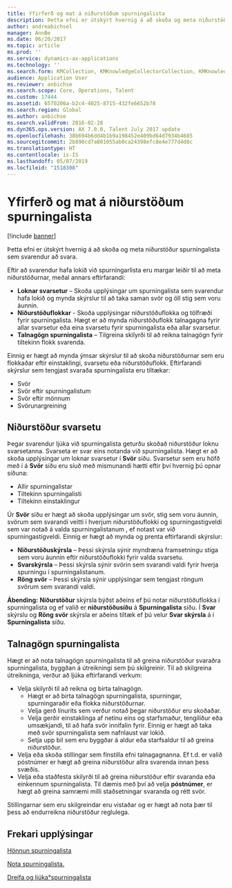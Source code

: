 ```yaml
---
title: Yfirferð og mat á niðurstöðum spurningalista
description: Þetta efni er útskýrt hvernig á að skoða og meta niðurstöður spurningalista sem svarendur að svara.
author: andreabichsel
manager: AnnBe
ms.date: 06/20/2017
ms.topic: article
ms.prod: ''
ms.service: dynamics-ax-applications
ms.technology: ''
ms.search.form: KMCollection, KMKnowledgeCollectorCollection, KMKnowledgeCollectorUserResults
audience: Application User
ms.reviewer: anbichse
ms.search.scope: Core, Operations, Talent
ms.custom: 17444
ms.assetid: 6570206a-b2c4-4025-8715-432fe6652b78
ms.search.region: Global
ms.author: anbichse
ms.search.validFrom: 2016-02-28
ms.dyn365.ops.version: AX 7.0.0, Talent July 2017 update
ms.openlocfilehash: 38b694b6dd4b1b9a198452e409bd64d7934b4685
ms.sourcegitcommit: 2b890cd7a801055ab0ca24398efc8e4e777d4d8c
ms.translationtype: HT
ms.contentlocale: is-IS
ms.lasthandoff: 05/07/2019
ms.locfileid: "1518308"
---
```

# <a name="view-and-evaluate-the-results-of-questionnaires"></a>Yfirferð og mat á niðurstöðum spurningalista

[!include [banner](includes/banner.md)]

Þetta efni er útskýrt hvernig á að skoða og meta niðurstöður spurningalista sem svarendur að svara. 

Eftir að svarendur hafa lokið við spurningarlista eru margar leiðir til að meta niðurstöðurnar, meðal annars eftirfarandi:

-   **Loknar svarsetur** – Skoða upplýsingar um spurningalista sem svarendur hafa lokið og mynda skýrslur til að taka saman svör og öll stig sem voru áunnin.
-   **Niðurstöðuflokkar** - Skoða upplýsingar niðurstöðuflokka og tölfræði fyrir spurningalista. Hægt er að mynda niðurstöðuflokk talnagagna fyrir allar svarsetur eða eina svarsetu fyrir spurningalista eða allar svarsetur.
-   **Talnagögn spurningalista** – Tilgreina skilyrði til að reikna talnagögn fyrir tiltekinn flokk svarenda.

Einnig er hægt að mynda ýmsar skýrslur til að skoða niðurstöðurnar sem eru flokkaðar eftir einstaklingi, svarsetu eða niðurstöðuflokk. Eftirfarandi skýrslur sem tengjast svaraða spurningalista eru tiltækar:

-   Svör
-   Svör eftir spurningalistum
-   Svör eftir mönnum
-   Svörunargreining

## <a name="answer-session-results"></a>Niðurstöður svarsetu
Þegar svarendur ljúka við spurningalista geturðu skoðað niðurstöður loknu svarsetanna. Svarseta er svar eins notanda við spurningalista. Hægt er að skoða upplýsingar um loknar svarsetur í **Svör** síðu. Svarsetur sem eru höfð með í á **Svör** síðu eru síuð með mismunandi hætti eftir því hvernig þú opnar síðuna:

-   Allir spurningalistar
-   Tiltekinn spurningalisti
-   Tiltekinn einstaklingur

Úr **Svör** síðu er hægt að skoða upplýsingar um svör, stig sem voru áunnin, svörum sem svarandi veitti í hverjum niðurstöðuflokki og spurningastigveldi sem var notað á valda spurningalistanum , ef notast var við spurningastigveldi. Einnig er hægt að mynda og prenta eftirfarandi skýrslur:

-   **Niðurstöðuskýrsla** – Þessi skýrsla sýnir myndræna framsetningu stiga sem voru áunnin eftir niðurstöðuflokki fyrir valda svarsetu.
-   **Svarskýrsla** – Þessi skýrsla sýnir svörin sem svarandi valdi fyrir hverja spurningu í spurningalistanum.
-   **Röng svör** – Þessi skýrsla sýnir upplýsingar sem tengjast röngum svörum sem svarandi valdi.

**Ábending:** **Niðurstöður** skýrsla býðst aðeins ef þú notar niðurstöðuflokka í spurningalista og ef valið er **niðurstöðusíðu** á **Spurningalista** síðu. Í **Svar** skýrslu og **Röng svör** skýrsla er aðeins tiltæk ef þú velur **Svar skýrsla** á í **Spurningalista** síðu.

## <a name="questionnaire-statistics"></a>Talnagögn spurningalista
Hægt er að nota talnagögn spurningalista til að greina niðurstöður svaraðra spurningalista, byggðan á útreikningi sem þú skilgreinir. Til að skilgreina útreikninga, verður að ljúka eftirfarandi verkum:

-   Velja skilyrði til að reikna og birta talnagögn.
    -   Hægt er að birta talnagögn spurningalista, spurningar, spurningaraðir eða flokka niðurstöðurnar.
    -   Velja gerð línurits sem verður notað þegar niðurstöður eru skoðaðar.
    -   Velja gerðir einstaklinga af netinu eins og starfsmaður, tengiliður eða umsækjandi, til að hafa svör innifalin fyrir. Einnig er hægt að taka með svör spurningalista sem nafnlaust var lokið.
    -   Setja upp bil sem eru byggðar á aldur eða starfsaldur til að greina niðurstöður.
-   Velja eða skoða stillingar sem fínstilla efni talnagagnanna. Ef t.d. er valið póstnúmer er hægt að greina niðurstöður allra svarenda innan þess svæðis.
-   Velja eða staðfesta skilyrði til að greina niðurstöður eftir svaranda eða einkennum spurningalista. Til dæmis með því að velja **póstnúmer**, er hægt að greina samræmi milli staðsetningar svaranda og rétt svör.

Stillingarnar sem eru skilgreindar eru vistaðar og er hægt að nota þær til þess að endurreikna niðurstöður reglulega.

<a name="additional-resources"></a>Frekari upplýsingar
--------

[Hönnun spurningalista](design-questionnaires.md)

[Nota spurningalista.](questionnaires.md)

[Dreifa og ljúka°spurningalista](distribute-questionnaires.md)

